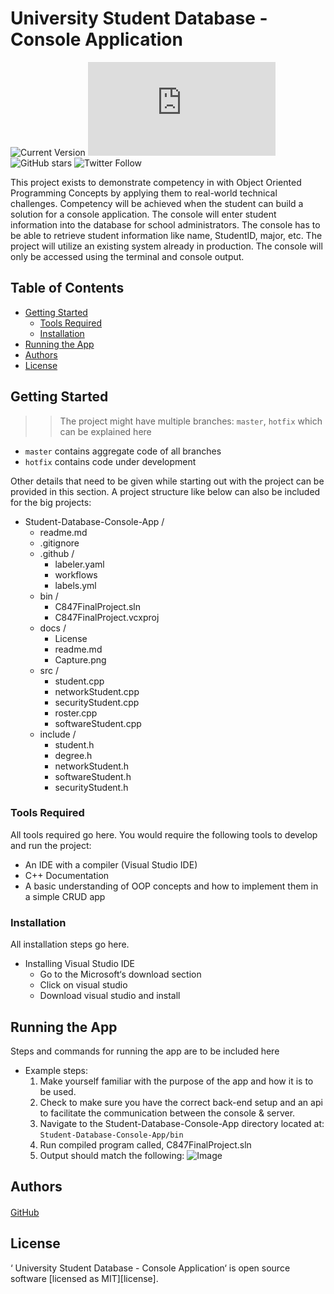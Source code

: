 # University Student Database - Console Application 

![Current Version](https://img.shields.io/badge/version-v0.1-blue)
![GitHub contributors](https://img.shields.io/github/contributors/kyledacones/readme.md)
![GitHub stars](https://img.shields.io/github/stars/kyledacones/README-Template?style=social)
![Twitter Follow](https://img.shields.io/twitter/follow/kyledacones?style=social)


This project exists to demonstrate competency in with Object Oriented Programming Concepts by applying them to real-world technical challenges. Competency will be achieved when the student can build a solution for a console application. The console will enter student information into the database for school administrators. The console has to be able to retrieve student information like name, StudentID, major, etc. The project will utilize an existing system already in production. The console will only be accessed using the terminal and console output.

## Table of Contents
- [Getting Started](#getting-started)
	- [Tools Required](#tools-required)
	- [Installation](#installation)
- [Running the App](#running-the-app)
- [Authors](#authors)
- [License](#license)

## Getting Started

> > The project might have multiple branches: `master`, `hotfix` which can be explained here

* `master` contains aggregate code of all branches
* `hotfix` contains code under development

Other details that need to be given while starting out with the project can be provided in this section. A project structure like below can also be included for the big projects: 

*  Student-Database-Console-App /
    * readme.md 
    * .gitignore 
    * .github /
        * labeler.yaml
        * workflows
        * labels.yml
    * bin /
        * C847FinalProject.sln 
        * C847FinalProject.vcxproj
     * docs /
        * License
        * readme.md
        * Capture.png
     * src / 
         * student.cpp
         * networkStudent.cpp
         * securityStudent.cpp
         * roster.cpp
         * softwareStudent.cpp
     * include / 
         * student.h 
         * degree.h
         * networkStudent.h
         * softwareStudent.h
         * securityStudent.h


### Tools Required

All tools required go here. You would require the following tools to develop and run the project:

* An IDE with a compiler (Visual Studio IDE)
* C++ Documentation 
* A basic understanding of OOP concepts and how to implement them in a simple CRUD app 


### Installation

All installation steps go here.

* Installing Visual Studio IDE 
  * Go to the Microsoft‘s download section
  * Click on visual studio 
  * Download visual studio and install 


## Running the App

Steps and commands for running the app are to be included here

* Example steps:
   1. Make yourself familiar with the purpose of the app and how it is to be used. 
   2. Check to make sure you have the correct back-end setup and an api to facilitate the communication between the console & server. 
   3. Navigate to the Student-Database-Console-App directory located at: 
   `Student-Database-Console-App/bin`
   6. Run compiled program called, C847FinalProject.sln
   7. Output should match the following:
![Image](assets/IMG_1.png)

## Authors

#### 
[GitHub](github.com/kyledacones)

## License

‘ University Student Database - Console Application‘ is open source software [licensed as MIT][license].

